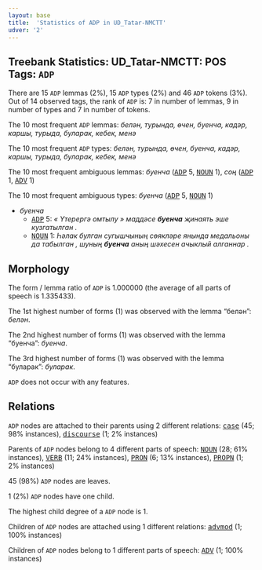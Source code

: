 ```yaml
---
layout: base
title:  'Statistics of ADP in UD_Tatar-NMCTT'
udver: '2'
---
```


## Treebank Statistics: UD_Tatar-NMCTT: POS Tags: `ADP`

There are 15 `ADP` lemmas (2%), 15 `ADP` types (2%) and 46 `ADP` tokens (3%).
Out of 14 observed tags, the rank of `ADP` is: 7 in number of lemmas, 9 in number of types and 7 in number of tokens.

The 10 most frequent `ADP` lemmas: <em>белән, турында, өчен, буенча, кадәр, каршы, турыда, буларак, кебек, менә</em>

The 10 most frequent `ADP` types:  <em>белән, турында, өчен, буенча, кадәр, каршы, турыда, буларак, кебек, менә</em>

The 10 most frequent ambiguous lemmas: <em>буенча</em> (<tt><a href="tt_nmctt-pos-ADP.html">ADP</a></tt> 5, <tt><a href="tt_nmctt-pos-NOUN.html">NOUN</a></tt> 1), <em>соң</em> (<tt><a href="tt_nmctt-pos-ADP.html">ADP</a></tt> 1, <tt><a href="tt_nmctt-pos-ADV.html">ADV</a></tt> 1)

The 10 most frequent ambiguous types:  <em>буенча</em> (<tt><a href="tt_nmctt-pos-ADP.html">ADP</a></tt> 5, <tt><a href="tt_nmctt-pos-NOUN.html">NOUN</a></tt> 1)


* <em>буенча</em>
  * <tt><a href="tt_nmctt-pos-ADP.html">ADP</a></tt> 5: <em>« Үтерергә омтылу » маддәсе <b>буенча</b> җинаять эше кузгатылган .</em>
  * <tt><a href="tt_nmctt-pos-NOUN.html">NOUN</a></tt> 1: <em>Һәлак булган сугышчының сөякләре янында медальоны да табылган , шуның <b>буенча</b> аның шәхесен ачыклый алганнар .</em>

## Morphology

The form / lemma ratio of `ADP` is 1.000000 (the average of all parts of speech is 1.335433).

The 1st highest number of forms (1) was observed with the lemma “белән”: <em>белән</em>.

The 2nd highest number of forms (1) was observed with the lemma “буенча”: <em>буенча</em>.

The 3rd highest number of forms (1) was observed with the lemma “буларак”: <em>буларак</em>.

`ADP` does not occur with any features.


## Relations

`ADP` nodes are attached to their parents using 2 different relations: <tt><a href="tt_nmctt-dep-case.html">case</a></tt> (45; 98% instances), <tt><a href="tt_nmctt-dep-discourse.html">discourse</a></tt> (1; 2% instances)

Parents of `ADP` nodes belong to 4 different parts of speech: <tt><a href="tt_nmctt-pos-NOUN.html">NOUN</a></tt> (28; 61% instances), <tt><a href="tt_nmctt-pos-VERB.html">VERB</a></tt> (11; 24% instances), <tt><a href="tt_nmctt-pos-PRON.html">PRON</a></tt> (6; 13% instances), <tt><a href="tt_nmctt-pos-PROPN.html">PROPN</a></tt> (1; 2% instances)

45 (98%) `ADP` nodes are leaves.

1 (2%) `ADP` nodes have one child.

The highest child degree of a `ADP` node is 1.

Children of `ADP` nodes are attached using 1 different relations: <tt><a href="tt_nmctt-dep-advmod.html">advmod</a></tt> (1; 100% instances)

Children of `ADP` nodes belong to 1 different parts of speech: <tt><a href="tt_nmctt-pos-ADV.html">ADV</a></tt> (1; 100% instances)

